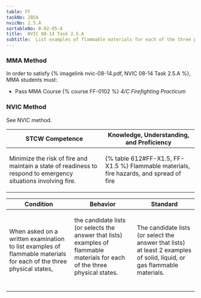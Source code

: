 ```yaml
---
table: FF
taskNo: 2B5A
nvicNo: 2.5.A 
sortableNo: B-02-05-A
title:  NVIC 08-14 Task 2.5.A
subtitle:  List examples of flammable materials for each of the three physical states
---
```



### MMA Method

In order to satisfy  {% imagelink nvic-08-14.pdf, NVIC 08-14 Task 2.5.A %}, MMA students must:

* Pass MMA Course {% course FF-0102 %}  *4/C Firefighting Practicum*


### NVIC Method

<a onclick="togglevisibility('nvic_methods')" >See NVIC method.</a>

<div id='nvic_methods' class='hide'>

<table>
<thead>
<tr>
<th class='forty'> STCW Competence </th>
<th class='sixty'> Knowledge, Understanding, and Proficiency </th>
</tr>
</thead>




<tbody>
<tr><td markdown='1'>

Minimize the risk of fire and maintain a state of readiness to respond to emergency situations involving fire.

</td><td markdown='1'>

{% table 612#FF-X1.5, FF-X1.5 %} Flammable materials, fire hazards, and spread of fire

</td></tr>


</tbody>
</table>


<table>
<thead>
<tr><th class='twenty'>  Condition </th><th class='twenty'> Behavior </th><th  class='sixty'>Standard </th></tr>
</thead>
<tbody >



<tr><td markdown='1'>

When asked on a written examination to list examples of flammable materials for each of the three physical states,

</td><td markdown='1'>

the candidate lists (or selects the answer that lists) examples of flammable materials for each of the three physical states.

<br>

<div class="tooltip" markdown='1'>



</div>


</td><td markdown='1'>

The candidate lists (or select the answer that lists) at least 2 examples of solid, liquid, or gas flammable materials.

</td></tr>
</tbody>
</table>
</div>
